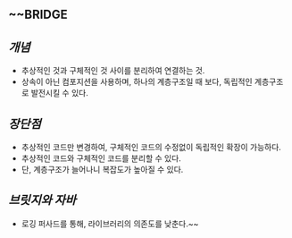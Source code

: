 ~~**BRIDGE**
-

*개념*
-
- 추상적인 것과 구체적인 것 사이를 분리하여 연결하는 것.
- 상속이 아닌 컴포지션을 사용하며, 하나의 계층구조일 때 보다, 독립적인 계층구조로 발전시킬 수 있다.

*장단점*
-
- 추상적인 코드만 변경하여, 구체적인 코드의 수정없이 독립적인 확장이 가능하다.
- 추상적인 코드와 구체적인 코드를 분리할 수 있다.
- 단, 계층구조가 늘어나니 복잡도가 높아질 수 있다.

*브릿지와 자바*
-
- 로깅 퍼사드를 통해, 라이브러리의 의존도를 낮춘다.~~